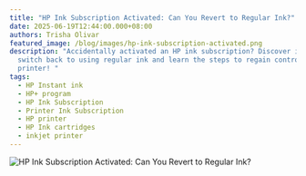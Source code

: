 ```yaml
---
title: "HP Ink Subscription Activated: Can You Revert to Regular Ink?"
date: 2025-06-19T12:44:00.000+08:00
authors: Trisha Olivar
featured_image: /blog/images/hp-ink-subscription-activated.png
description: "Accidentally activated an HP ink subscription? Discover if you can
  switch back to using regular ink and learn the steps to regain control of your
  printer! "
tags:
  - HP Instant ink
  - HP+ program
  - HP Ink Subscription
  - Printer Ink Subscription
  - HP printer
  - HP Ink cartridges
  - inkjet printer
---
```

![HP Ink Subscription Activated: Can You Revert to Regular Ink?](/blog/images/hp-ink-subscription-activated.png "HP Ink Subscription Activated: Can You Revert to Regular Ink?")
